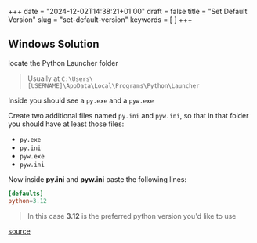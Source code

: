 +++
date = "2024-12-02T14:38:21+01:00"
draft = false
title = "Set Default Version"
slug = "set-default-version"
keywords = [ ]
+++

## Windows Solution

locate the Python Launcher folder
> Usually at `C:\Users\[USERNAME]\AppData\Local\Programs\Python\Launcher`

Inside you should see a `py.exe` and a `pyw.exe`

Create two additional files named `py.ini` and `pyw.ini`, so that in that folder you should have at least those files:

* `py.exe`
* `py.ini`
* `pyw.exe`
* `pyw.ini`

Now inside **py.ini** and **pyw.ini** paste the following lines:

```toml
[defaults]
python=3.12
```

> In this case **3.12** is the preferred python version you'd like to use

[source](https://stackoverflow.com/questions/68121982/multiple-python-versions-installed-how-to-set-the-default-version-for-py-exe)
